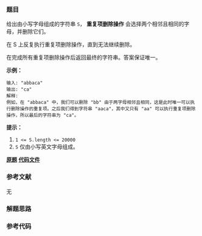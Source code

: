 ### 题目
给出由小写字母组成的字符串 `S`， **重复项删除操作** 会选择两个相邻且相同的字母，并删除它们。

在 S 上反复执行重复项删除操作，直到无法继续删除。

在完成所有重复项删除操作后返回最终的字符串。答案保证唯一。



**示例：**

    
    
    输入: "abbaca"
    输出: "ca"
    解释:
    例如，在 "abbaca" 中，我们可以删除 "bb" 由于两字母相邻且相同，这是此时唯一可以执行删除操作的重复项。之后我们得到字符串 "aaca"，其中又只有 "aa" 可以执行重复项删除操作，所以最后的字符串为 "ca"。
    



**提示：**

  1. `1 <= S.length <= 20000`
  2. `S` 仅由小写英文字母组成。

 **[原题](https://leetcode-cn.com/problems/remove-all-adjacent-duplicates-in-string/)**    **[代码文件]()**


### 参考文献
无

### 解题思路




### 参考代码

```go


```




